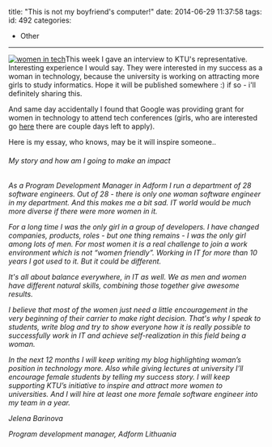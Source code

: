 title: "This is not my boyfriend's computer!"
date: 2014-06-29 11:37:58
tags:
id: 492
categories:
  - Other
---

[![women in tech](http://files.bebetterleader.com/media/women-in-tech.jpg)](http://files.bebetterleader.com/media/women-in-tech.jpg)This week I gave an interview to KTU's representative. Interesting experience I would say. They were interested in my success as a woman in technology, because the university is working on attracting more girls to study informatics. Hope it will be published somewhere :) if so - i'll definitely sharing this.

And same day accidentally I found that Google was providing grant for women in technology to attend tech conferences (girls, who are interested go [here](http://www.google.com/edu/students/google-travel-and-conference-grants/#!europe) there are couple days left to apply).

Here is my essay, who knows, may be it will inspire someone..

###### _My story and how am I going to make an impact_

_As a Program Development Manager in Adform I run a department of 28 software engineers. Out of 28 - there is only one woman software engineer in my department. And this makes me a bit sad. IT world would be much more diverse if there were more women in it._

_For a long time I was the only girl in a group of developers. I have changed companies, products, roles - but one thing remains - I was the only girl among lots of men. For most women it is a real challenge to join a work environment which is not “women friendly”. Working in IT for more than 10 years I got used to it. But it could be different._

_It's all about balance everywhere, in IT as well. We as men and women have different natural skills, combining those together give awesome results._

_I believe that most of the women just need a little encouragement in the very beginning of their carrier to make right decision. That's why I speak to students, write blog and try to show everyone how it is really possible to successfully work in IT and achieve self-realization in this field being a woman._

_In the next 12 months I will keep writing my blog highlighting woman’s position in technology more. Also while giving lectures at university I’ll encourage female students by telling my success story. I will keep supporting KTU’s initiative to inspire and attract more women to universities. And I will hire at least one more female software engineer into my team in a year._

_Jelena Barinova_

_Program development manager, Adform Lithuania_